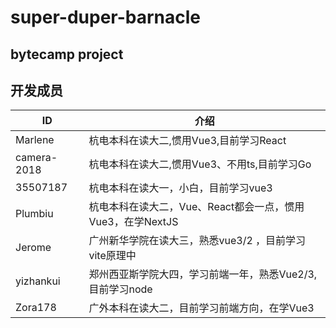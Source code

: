 # super-duper-barnacle
bytecamp project
---

## 开发成员

|  ID   | 介绍  |
|  ----  | ----  |
| Marlene  | 杭电本科在读大二,惯用Vue3,目前学习React |
| camera-2018 | 杭电本科在读大二,惯用Vue3、不用ts,目前学习Go |
| 35507187 | 杭电本科在读大一，小白，目前学习vue3         |
| Plumbiu | 杭电本科在读大二，Vue、React都会一点，惯用Vue3，在学NextJS |
| Jerome | 广州新华学院在读大三，熟悉vue3/2 ，目前学习vite原理中 |
| yizhankui | 郑州西亚斯学院大四，学习前端一年，熟悉Vue2/3,目前学习node |
| Zora178 | 广外本科在读大二，目前学习前端方向，在学Vue3 |
